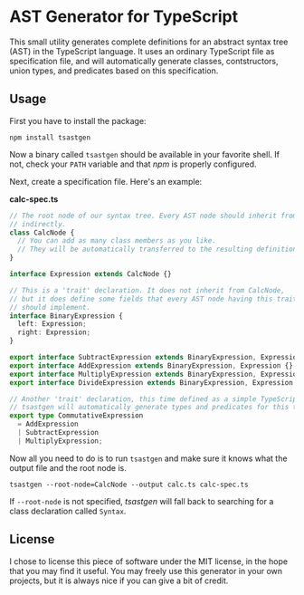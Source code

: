 AST Generator for TypeScript
============================

This small utility generates complete definitions for an abstract syntax tree (AST) in the TypeScript language.
It uses an ordinary TypeScript file as specification file, and will automatically generate classes, contstructors, union types,
and predicates based on this specification.

## Usage

First you have to install the package:

```
npm install tsastgen
````

Now a binary called `tsastgen` should be available in your favorite shell.
If not, check your `PATH` variable and that _npm_ is properly configured.

Next, create a specification file. Here's an example:

**calc-spec.ts**

```ts
// The root node of our syntax tree. Every AST node should inherit from it, either directly or
// indirectly.
class CalcNode {
  // You can add as many class members as you like.
  // They will be automatically transferred to the resulting definitions file.
}

interface Expression extends CalcNode {}

// This is a 'trait' declaration. It does not inherit from CalcNode,
// but it does define some fields that every AST node having this trait
// should implement.
interface BinaryExpression {
  left: Expression;
  right: Expression;
}

export interface SubtractExpression extends BinaryExpression, Expression {}
export interface AddExpression extends BinaryExpression, Expression {}
export interface MultiplyExpression extends BinaryExpression, Expression {}
export interface DivideExpression extends BinaryExpression, Expression {}

// Another 'trait' declaration, this time defined as a simple TypeScript union type.
// tsastgen will automatically generate types and predicates for this trait.
export type CommutativeExpression 
  = AddExpression
  | SubtractExpression
  | MultiplyExpression;
```

Now all you need to do is to run `tsastgen` and make sure it knows what the output file and the root node is.

```
tsastgen --root-node=CalcNode --output calc.ts calc-spec.ts
```

If `--root-node` is not specified, _tsastgen_ will fall back to searching for a class declaration called `Syntax`.

## License

I chose to license this piece of software under the MIT license, in the hope that you may find it useful.
You may freely use this generator in your own projects, but it is always nice if you can give a bit of credit.

